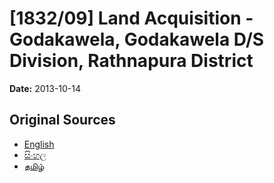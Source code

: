# [1832/09] Land Acquisition - Godakawela, Godakawela D/S Division, Rathnapura District

**Date:** 2013-10-14

## Original Sources

- [English](https://documents.gov.lk/view/extra-gazettes/2013/10/1832-09_E.pdf)
- [සිංහල](https://documents.gov.lk/view/extra-gazettes/2013/10/1832-09_S.pdf)
- [தமிழ்](https://documents.gov.lk/view/extra-gazettes/2013/10/1832-09_T.pdf)
